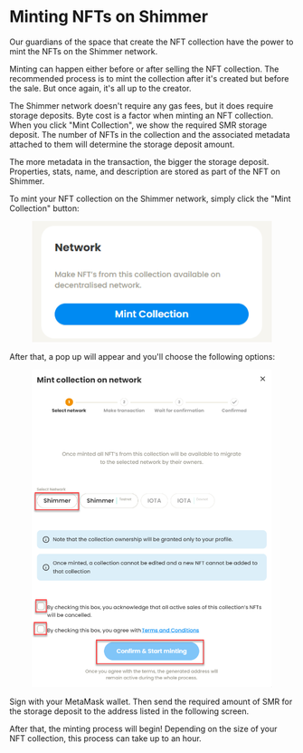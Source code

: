 # Minting NFTs on Shimmer

Our guardians of the space that create the NFT collection have the power to mint the NFTs on the Shimmer network.

Minting can happen either before or after selling the NFT collection. The recommended process is to mint the collection after it's created but before the sale. But once again, it's all up to the creator.

The Shimmer network doesn't require any gas fees, but it does require storage deposits. Byte cost is a factor when minting an NFT collection. When you click "Mint Collection", we show the required SMR storage deposit. The number of NFTs in the collection and the associated metadata attached to them will determine the storage deposit amount.

The more metadata in the transaction, the bigger the storage deposit. Properties, stats, name, and description are stored as part of the NFT on Shimmer.

To mint your NFT collection on the Shimmer network, simply click the "Mint Collection" button:

<figure><img src="../../.gitbook/assets/image (1).png" alt=""><figcaption></figcaption></figure>

After that, a pop up will appear and you'll choose the following options:

<figure><img src="../../.gitbook/assets/image (3).png" alt=""><figcaption></figcaption></figure>

Sign with your MetaMask wallet. Then send the required amount of SMR for the storage deposit to the address listed in the following screen.

After that, the minting process will begin! Depending on the size of your NFT collection, this process can take up to an hour.

